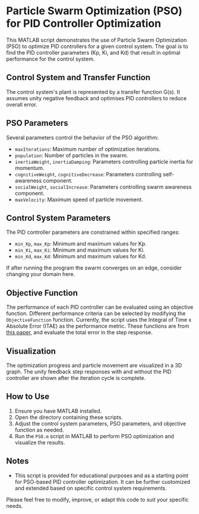 # Particle Swarm Optimization (PSO) for PID Controller Optimization

This MATLAB script demonstrates the use of Particle Swarm Optimization (PSO) to optimize PID controllers for a given control system. The goal is to find the PID controller parameters (Kp, Ki, and Kd) that result in optimal performance for the control system.

## Control System and Transfer Function

The control system's plant is represented by a transfer function G(s). It assumes unity negative feedback and optimises PID controllers to reduce overall error. 

## PSO Parameters

Several parameters control the behavior of the PSO algorithm:

- `maxIterations`: Maximum number of optimization iterations.
- `population`: Number of particles in the swarm.
- `inertiaWeight`, `inertiaDamping`: Parameters controlling particle inertia for momentum.
- `cognitiveWeight`, `cognitiveDecrease`: Parameters controlling self-awareness component.
- `socialWeight`, `socialIncrease`: Parameters controlling swarm awareness component.
- `maxVelocity`: Maximum speed of particle movement.

## Control System Parameters

The PID controller parameters are constrained within specified ranges:

- `min_Kp`, `max_Kp`: Minimum and maximum values for Kp.
- `min_Ki`, `max_Ki`: Minimum and maximum values for Ki.
- `min_Kd`, `max_Kd`: Minimum and maximum values for Kd.

If after running the program the swarm converges on an edge, consider changing your domain here.

## Objective Function

The performance of each PID controller can be evaluated using an objective function. Different performance criteria can be selected by modifying the `ObjectiveFunction` function. Currently, the script uses the Integral of Time x Absolute Error (ITAE) as the performance metric. These functions are from [this paper](https://insightsociety.org/ojaseit/index.php/ijaseit/article/view/93/98), and evaluate the total error in the step response.

## Visualization

The optimization progress and particle movement are visualized in a 3D graph. The unity feedback step responses with and without the PID controller are shown after the iteration cycle is complete.

## How to Use

1. Ensure you have MATLAB installed.
2. Open the directory containing these scripts.
3. Adjust the control system parameters, PSO parameters, and objective function as needed.
4. Run the `PSO.m` script in MATLAB to perform PSO optimization and visualize the results.

## Notes

- This script is provided for educational purposes and as a starting point for PSO-based PID controller optimization. It can be further customized and extended based on specific control system requirements.

Please feel free to modify, improve, or adapt this code to suit your specific needs.
